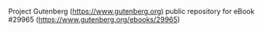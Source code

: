 Project Gutenberg (https://www.gutenberg.org) public repository for eBook #29965 (https://www.gutenberg.org/ebooks/29965)
